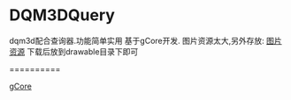 DQM3DQuery
==========

dqm3d配合查询器.功能简单实用
基于gCore开发.
图片资源太大,另外存放:
<a href="http://pan.baidu.com/s/1c0B21dI">图片资源</a>
下载后放到drawable目录下即可

==========

<a href="https://github.com/gulup/gCore">gCore</a>

